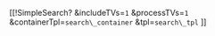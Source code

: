 \[\[!SimpleSearch? &includeTVs=`1` &processTVs=`1` &containerTpl=`search\_container` &tpl=`search\_tpl` \]\]